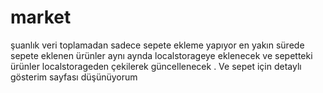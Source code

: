# market

şuanlık veri toplamadan sadece sepete ekleme yapıyor en yakın sürede sepete eklenen ürünler aynı aynda localstorageye eklenecek ve sepetteki ürünler localstorageden çekilerek güncellenecek . Ve sepet için detaylı gösterim sayfası düşünüyorum
